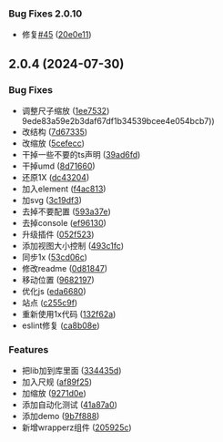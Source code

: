 ### Bug Fixes 2.0.10

* 修复[#45](https://github.com/kakajun/vue3-sketch-ruler/issues/45) ([20e0e11](https://github.com/kakajun/vue3-sketch-ruler/commit/20e0e11cba638359f931b628b319bff14a50e886))

## 2.0.4 (2024-07-30)


### Bug Fixes

* 调整尺子缩放 ([1ee7532](https://github.com/kakajun/vue3-sketch-ruler/commit/1ee7532ee7116d01b6d8401f0879d3683486b04e))
9ede83a59e2b3daf67df1b34539bcee4e054bcb7))
* 改结构 ([7d67335](https://github.com/kakajun/vue3-sketch-ruler/commit/7d67335381f4e2bea12e701d1ad2dbe335ddaf18))
* 改缩放 ([5cefecc](https://github.com/kakajun/vue3-sketch-ruler/commit/5cefeccb8cb8f243a906bcb80b8dab48ff1855a0))
* 干掉一些不要的ts声明 ([39ad6fd](https://github.com/kakajun/vue3-sketch-ruler/commit/39ad6fd47afda584889be9b4551ebfcc48f9e855))
* 干掉umd ([8d71660](https://github.com/kakajun/vue3-sketch-ruler/commit/8d716601fe3d6cd7f092062af6840bf4def9dae5))
* 还原1X ([dc43204](https://github.com/kakajun/vue3-sketch-ruler/commit/dc432047465cf15ef49c7436c8363bdb06959d01))
* 加入element ([f4ac813](https://github.com/kakajun/vue3-sketch-ruler/commit/f4ac813e4c3ae1d3c96dea6bdc221d4a5180640f))
* 加svg ([3c19df3](https://github.com/kakajun/vue3-sketch-ruler/commit/3c19df3fc5dbace28b3ba0309716f8a7e6031b34))
* 去掉不要配置 ([593a37e](https://github.com/kakajun/vue3-sketch-ruler/commit/593a37ebbd897c32e0757369229ddf3cd7ccc1eb))
* 去掉console ([ef96130](https://github.com/kakajun/vue3-sketch-ruler/commit/ef96130e5785518b086082e19df23fb95d2da0b9))
* 升级插件 ([052f523](https://github.com/kakajun/vue3-sketch-ruler/commit/052f523f5cd06b42102b6c1e66b51eab3a7f6249))
* 添加视图大小控制 ([493c1fc](https://github.com/kakajun/vue3-sketch-ruler/commit/493c1fcc7167ce982b1b3d977ba7194ae12c4563))
* 同步1x ([53cd06c](https://github.com/kakajun/vue3-sketch-ruler/commit/53cd06c1ef54579786f3b8c49671e8e0c174003a))
* 修改readme ([0d81847](https://github.com/kakajun/vue3-sketch-ruler/commit/0d81847d2b8a58f09d28338e1ed04436cf6ff2e5))
* 移动位置 ([9682197](https://github.com/kakajun/vue3-sketch-ruler/commit/96821979c9f66aeec482238475215e564b1a3f2e))
* 优化js ([eda6680](https://github.com/kakajun/vue3-sketch-ruler/commit/eda668029b568545d9a400ad5b8e03465d9f2f13))
* 站点 ([c255c9f](https://github.com/kakajun/vue3-sketch-ruler/commit/c255c9f08bce40c048d706e6d2c0f2e602e61167))
* 重新使用1x代码 ([132f62a](https://github.com/kakajun/vue3-sketch-ruler/commit/132f62a3df5445c2c4c47f9c5f2f2cc7d5deb630))
* eslint修复 ([ca8b08e](https://github.com/kakajun/vue3-sketch-ruler/commit/ca8b08ee13e0bbd56b525914948d1d5676fa0f52))

### Features

* 把lib加到库里面 ([334435d](https://github.com/kakajun/vue3-sketch-ruler/commit/334435dd2cf181adc95bbe807e6b947272fa29b0))
* 加入尺规 ([af89f25](https://github.com/kakajun/vue3-sketch-ruler/commit/af89f25da5184a86c6059ef05c4d71efd15a931b))
* 加缩放 ([9271d0e](https://github.com/kakajun/vue3-sketch-ruler/commit/9271d0efe5863010187c1b983549ff075fd3b567))
* 添加自动化测试 ([41a87a0](https://github.com/kakajun/vue3-sketch-ruler/commit/41a87a0184fe5e9a046bd79bdff8578278cc1551))
* 添加demo ([9b7f888](https://github.com/kakajun/vue3-sketch-ruler/commit/9b7f888a2e059d7e0865d610e01f43e5742e3546))
* 新增wrapperz组件 ([205925c](https://github.com/kakajun/vue3-sketch-ruler/commit/205925cf8d0a1c8067d763064c920a70cd58c9e3))
